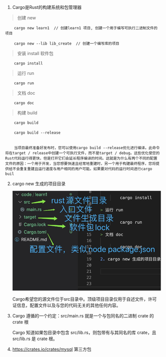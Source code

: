 1. Cargo是Rust的构建系统和包管理器

> 创建 new

        cargo new learn1  // 创建learn1 项目, 创建一个用于编写可执行二进制文件的项目

        cargo new --lib lib_create  // 创建一个编写库的项目

> 安装 install 软件包

        cargo install 

> 运行 run 

        cargo run 

> 文档 doc

        cargo doc 

> 构建 build

        cargo build

        cargo build --release


        当项目最终准备好发布时，您可以使用cargo build --release优化进行编译。此命令将在target / release中创建一个可执行文件，而不是target / debug。这些优化使您的Rust代码运行得更快，但是打开它们会延长程序编译的时间。这就是为什么有两个不同的配置文件的原因：一个用于开发，当您想要快速且经常地重建时，另一个用于构建最终程序，您将提供给不会重复重建且运行速度与用户相同的用户可能。如果要对代码的运行时间进行cargo buil

2. cargo new 生成的项目目录

   ![avatar](../assets/rustdir.jpg)

   Cargo希望您的源文件位于src目录中。顶级项目目录仅用于自述文件，许可证信息，配置文件以及与您的代码无关的其他任何内容。


3. Cargo 遵循的一个约定：src/main.rs 就是一个与包同名的二进制 crate 的 crate 根

   Cargo 知道如果包目录中包含 src/lib.rs，则包带有与其同名的库 crate，且 src/lib.rs 是 crate 根。

4. https://crates.io/crates/mysql 第三方包
